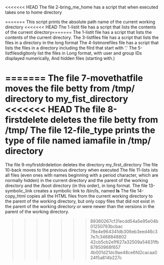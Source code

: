 <<<<<<< HEAD
The file 2-bring_me_home has a script that when executed takes one to home directory

=======
This script prints the absolute path name of the current working directory
<<<<<<< HEAD
The 1-listit file has a script that lists the contents of the current directory=======
The 1-listit file has a script that lists the contents of the current directory.
The 3-listfiles file has a script that lists the files in a directory in the long format
The 4-listmorefiles file has a script that lists the files in a directory including the filrd that start with '.'
The 5-listfilesdigitonly list the files in Long format, with user and group IDs displayed numerically, And hidden files (starting with.)

=======
The file 7-movethatfile moves the file betty from /tmp/ directory to my_fist_directory
<<<<<<< HEAD
The file 8-firstdelete deletes the file betty from /tmp/
The file 12-file_type prints the type of file named iamafile in /tmp/ directory
=======
The file 9-myfirstdirdeletion deletes the directory my_first_directory
The file 10-back moves to the previous directory when executed
The file 11-lists ists all files (even ones with names beginning with a period character, which are normally hidden) in the current directory and the parent of the working directory and the /boot directory (in this order), in long format.
The file 13-symbolic_link creates a symbolic link to /bin/ls, named __ls__
The file 14-copy_html  copies all the HTML files from the current working directory to the parent of the working directory, but only copy files that did not exist in the parent of the working directory or were newer than the versions in the parent of the working directory.
>>>>>>> 89360267cf31ecdd54a5e95e04b01250793bcbac
>>>>>>> 78e4e964341db306eb3eed46c37e7c3488848802
>>>>>>> 42cb5cb2e1f627a32509a54831fb87850968f657
>>>>>>> 4b001d21dc9ae48ce6fd2cacaa024f5a814b227c
